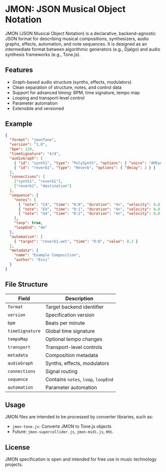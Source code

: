 # JMON: JSON Musical Object Notation

JMON (JSON Musical Object Notation) is a declarative, backend-agnostic JSON format for describing musical compositions, synthesizers, audio graphs, effects, automation, and note sequences. It is designed as an intermediate format between algorithmic generators (e.g., Djalgo) and audio synthesis frameworks (e.g., Tone.js).

## Features

- Graph-based audio structure (synths, effects, modulators)
- Clean separation of structure, notes, and control data
- Support for advanced timing: BPM, time signature, tempo map
- Looping and transport-level control
- Parameter automation
- Extensible and versioned

## Example

```json
{
  "format": "jmonTone",
  "version": "1.0",
  "bpm": 120,
  "timeSignature": "4/4",
  "audioGraph": [
    { "id": "synth1", "type": "PolySynth", "options": { "voice": "AMSynth", "maxPolyphony": 6 } },
    { "id": "reverb1", "type": "Reverb", "options": { "decay": 2 } }
  ],
  "connections": [
    ["synth1", "reverb1"],
    ["reverb1", "destination"]
  ],
  "sequence": {
    "notes": [
      { "note": "C4", "time": "0:0", "duration": "4n", "velocity": 0.8 },
      { "note": "E4", "time": "0:1", "duration": "4n", "velocity": 0.8 },
      { "note": "G4", "time": "0:2", "duration": "4n", "velocity": 0.8 }
    ],
    "loop": true,
    "loopEnd": "4m"
  },
  "automation": [
    { "target": "reverb1.wet", "time": "0:0", "value": 0.3 }
  ],
  "metadata": {
    "name": "Example Composition",
    "author": "Essi"
  }
}
```

## File Structure

| Field | Description |
|--------|-------------|
| `format` | Target backend identifier |
| `version` | Specification version |
| `bpm` | Beats per minute |
| `timeSignature` | Global time signature |
| `tempoMap` | Optional tempo changes |
| `transport` | Transport-level controls |
| `metadata` | Composition metadata |
| `audioGraph` | Synths, effects, modulators |
| `connections` | Signal routing |
| `sequence` | Contains `notes`, `loop`, `loopEnd` |
| `automation` | Parameter automation |

## Usage

JMON files are intended to be processed by converter libraries, such as:

- `jmon-tone.js`: Converts JMON to Tone.js objects
- Future: `jmon-supercollider.js`, `jmon-midi.js`, etc.

## License

JMON specification is open and intended for free use in music technology projects.

